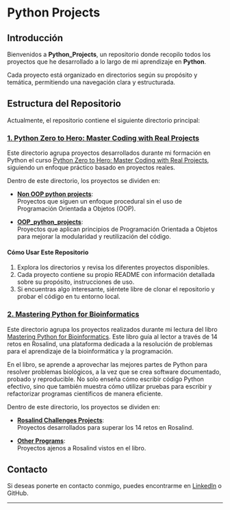 # Python Projects  

## Introducción  
Bienvenidos a **Python_Projects**, un repositorio donde recopilo todos los proyectos que he desarrollado a lo largo de mi aprendizaje en **Python**.  

Cada proyecto está organizado en directorios según su propósito y temática, permitiendo una navegación clara y estructurada.  

## Estructura del Repositorio  

Actualmente, el repositorio contiene el siguiente directorio principal:  

### [1. Python Zero to Hero: Master Coding with Real Projects](./Python_Zero_to_Hero-Master_Coding_with_Real_Projects/)  
Este directorio agrupa proyectos desarrollados durante mi formación en Python el curso [Python Zero to Hero: Master Coding with Real Projects](https://www.udemy.com/course/python-project-masterclass/), siguiendo un enfoque práctico basado en proyectos reales.  

Dentro de este directorio, los proyectos se dividen en:  

- **[Non OOP python projects](./Python_Zero_to_Hero-Master_Coding_with_Real_Projects/non_oop_python_projects/)**:  
  Proyectos que siguen un enfoque procedural sin el uso de Programación Orientada a Objetos (OOP).  

- **[OOP_python_projects](./Python_Zero_to_Hero-Master_Coding_with_Real_Projects/OOP_python_projects/)**:  
  Proyectos que aplican principios de Programación Orientada a Objetos para mejorar la modularidad y reutilización del código.  

#### Cómo Usar Este Repositorio  

1. Explora los directorios y revisa los diferentes proyectos disponibles.  
2. Cada proyecto contiene su propio README con información detallada sobre su propósito, instrucciones de uso.  
3. Si encuentras algo interesante, siéntete libre de clonar el repositorio y probar el código en tu entorno local.

### [2. Mastering Python for Bioinformatics](./Mastering_Python_for_Bioinformatics/)
Este directorio agrupa los proyectos realizados durante mi lectura del libro [Mastering Python for Bioinformatics](https://learning.oreilly.com/library/view/mastering-python-for/9781098100872/). Este libro guía al lector a través de 14 retos en Rosalind, una plataforma dedicada a la resolución de problemas para el aprendizaje de la bioinformática y la programación.

En el libro, se aprende a aprovechar las mejores partes de Python para resolver problemas biológicos, a la vez que se crea software documentado, probado y reproducible. No solo enseña cómo escribir código Python efectivo, sino que también muestra cómo utilizar pruebas para escribir y refactorizar programas científicos de manera eficiente.

Dentro de este directorio, los proyectos se dividen en:  

- **[Rosalind Challenges Projects](./Mastering_Python_for_Bioinformatics/Rosalind_Challenges_Projects/)**:  
  Proyectos desarrollados para superar los 14 retos en Rosalind.  

- **[Other Programs](./Mastering_Python_for_Bioinformatics/Other_Programs/)**:  
  Proyectos ajenos a Rosalind vistos en el libro.

## Contacto  

Si deseas ponerte en contacto conmigo, puedes encontrarme en [LinkedIn](https://www.linkedin.com/in/elias-korchi-meziani-4131b121b/) o GitHub.  

---
